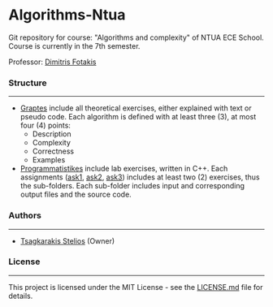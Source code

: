 # Algorithms-Ntua
Git repository for course: "Algorithms and complexity" of NTUA ECE School.
Course is currently in the 7th semester.

Professor: [Dimitris Fotakis](https://www.softlab.ntua.gr/~fotakis/)

### Structure
---

- [Graptes](https://github.com/steliostss/Algorithms-Ntua/tree/master/Graptes) include all theoretical exercises, either explained with text or pseudo code. Each algorithm is defined with at least three (3), at most four (4) points:
  - Description
  - Complexity
  - Correctness
  - Examples
- [Programmatistikes](https://github.com/steliostss/Algorithms-Ntua/tree/master/Programmatistikes) include lab exercises, written in C++. Each assignments ([ask1](https://github.com/steliostss/Algorithms-Ntua/tree/master/Programmatistikes/ask1), [ask2](https://github.com/steliostss/Algorithms-Ntua/tree/master/Programmatistikes/ask2), [ask3](https://github.com/steliostss/Algorithms-Ntua/tree/master/Programmatistikes/ask3)) includes at least two (2) exercises, thus the sub-folders. Each sub-folder includes input and corresponding output files and the source code.

### Authors
---

- [Tsagkarakis Stelios](https://www.facebook.com/stelios.tsagarakis.3) (Owner)

### License
---

This project is licensed under the MIT License - see the [LICENSE.md](https://github.com/steliostss/Algorithms-Ntua) file for details.
